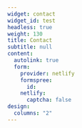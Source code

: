 ```yaml
---
widget: contact
widget_id: test
headless: true
weight: 130
title: Contact
subtitle: null
content:
  autolink: true
  form:
    provider: netlify
    formspree:
      id:
    netlify:
      captcha: false
design:
  columns: "2"
---
```

